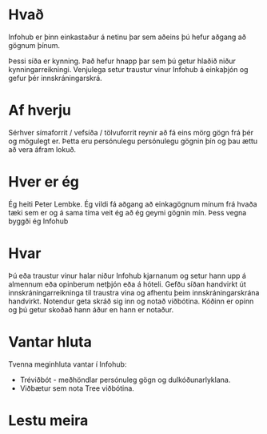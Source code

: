 # Hvað

Infohub er þinn einkastaður á netinu þar sem aðeins þú hefur aðgang að gögnum þínum.

Þessi síða er kynning. Það hefur hnapp þar sem þú getur hlaðið niður kynningarreikningi. Venjulega setur traustur vinur
Infohub á einkaþjón og gefur þér innskráningarskrá.

# Af hverju

Sérhver símaforrit / vefsíða / tölvuforrit reynir að fá eins mörg gögn frá þér og mögulegt er. Þetta eru persónulegu
persónulegu gögnin þín og þau ættu að vera áfram lokuð.

# Hver er ég

Ég heiti Peter Lembke. Ég vildi fá aðgang að einkagögnum mínum frá hvaða tæki sem er og á sama tíma veit ég að ég geymi
gögnin mín. Þess vegna byggði ég Infohub

# Hvar

Þú eða traustur vinur halar niður Infohub kjarnanum og setur hann upp á almennum eða opinberum netþjón eða á hóteli.
Gefðu síðan handvirkt út innskráningarreikninga til traustra vina og afhentu þeim innskráningarskrána handvirkt.
Notendur geta skráð sig inn og notað viðbótina. Kóðinn er opinn og þú getur skoðað hann áður en hann er notaður.

# Vantar hluta

Tvenna meginhluta vantar í Infohub:

* Tréviðbót - meðhöndlar persónuleg gögn og dulkóðunarlyklana.
* Viðbætur sem nota Tree viðbótina.

# Lestu meira
